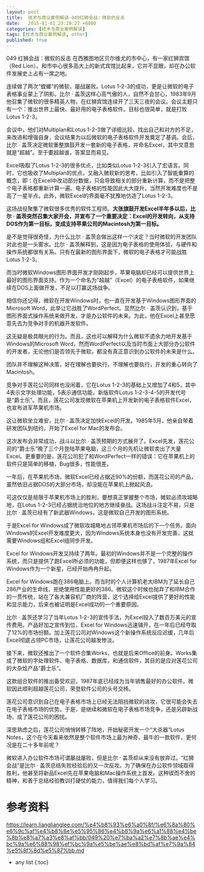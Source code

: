 ```yaml
---
layout: post
title:  技术与商业案例解读-049红狮会战：微软的反击
date:   2015-01-01 23:20:27 +0800
categories: [技术与商业案例解读]
tags: [技术与商业案例解读, other]
published: true
---
```




049 红狮会战：微软的反击
在西雅图地区贝尔维尤的市中心，有一家红狮宾馆（Red Lion）。和市中心很多高大上的新式宾馆比起来，它并不显眼，却在办公软件发展史上占有一席之地。

连续做了两次“螳螂”的微软，屡战屡败。Lotus 1-2-3的成功，更是让微软的电子表格事业蒙上了阴影。比尔 · 盖茨这样心高气傲的人，自然不会甘心，1983年9月他召集了微软的很多精英人物，在红狮宾馆连续开了三天三夜的会议。会议主题只有一个：推出世界上最快、最好用的电子表格软件。目标也很简单，就是打败Lotus 1-2-3。

会议中，他们对Multiplan和Lotus 1-2-3做了详细比较，找出自己和对方的不足，来改进和增强自身，会议结果为以后微软的电子表格软件开发奠定了基调。会后，比尔 · 盖茨决定微软重整旗鼓开发一套新的电子表格，并命名Excel，其中文意思就是“超越”。至于要超越谁，答案显而易见。

Excel吸取了Lotus 1-2-3的很多优点，比如类似Lotus 1-2-3引入了宏语言。同时，它也吸收了Multiplan的优点，又融入微软新的思考，比如引入了智能重算的概念，即：在Excel中改动部分数据，只会导致相关的部分重新计算，而不是把整个电子表格都重新计算一遍。电子表格的性能因此大大提升，当然开发难度也不是高了一星半点。此外，微软Excel的界面毫不犹豫地仿造了Lotus 1-2-3。

这场战役聚集了微软很多优秀的软件工程师。**大张旗鼓开发Excel半年多以后，比尔 · 盖茨突然召集大家开会，并宣布了一个重要决定：Excel的开发转向，从支持DOS作为第一目标，变成支持苹果公司的Macintosh为第一目标。**

是不是觉得很奇怪，为什么比尔 · 盖茨会做出这样一个决定？当时微软的开发团队对此也是一头雾水。比尔 · 盖茨解释到，这是因为电子表格的使用体验，与硬件和操作系统都很有关系。只有在最新的图形界面下，微软的电子表格才可能战胜Lotus 1-2-3。

而当时微软Windows图形界面开发才刚刚起步，苹果电脑却已经可以提供世界上最好的图形界面支持。作为一个命名为“超越”（Excel）的电子表格软件，如果继续在DOS上面做开发，不足以打赢这场战争。

相信你还记得，微软在开发Windows时，也一直在开发基于Windows图形界面的Microsoft Word，此举让它战胜了WordPerfect。显然比尔 · 盖茨认识到，基于图形界面式操作系统来做开发，才是办公软件的未来。为此，他在Excel上甚至愿意先去为竞争对手的机器开发软件。

这无疑是极具眼光的行为。而且，这也可以解释为什么微软不遗余力地开发基于Windows的Microsoft Word，然而WordPerfect以及当时市面上大部分办公软件的开发者，无论他们是否领先于微软，都没有真正意识到办公软件的未来是什么。

团队并不理解这种决策，好在理解也要执行，不理解也要执行，开发的重心转向了Macintosh。

竞争对手莲花公司同样也没闲着，它在Lotus 1-2-3的基础上又增加了4和5，其中4表示文字处理功能，5表示通信功能，新版软件Lotus 1-2-3-4-5的开发代号是“爵士乐”。而且，莲花公司发现微软在苹果机上开发新的电子表格软件Excel，也宣布进军苹果机市场。

这让微软坐立难安，比尔 · 盖茨决定加快Excel的开发。1985年5月，他亲自带着研发团队到纽约，开始了Excel for Mac的发布会。

这次发布会非常成功，战斗以比尔 · 盖茨预期的方式展开了。Excel先发，莲花公司的“爵士乐”晚了三个月登陆苹果电脑，这三个月的先机让微软卖出了大量Excel。更重要的是，莲花公司犯了和WordPerfect一样的错误：它在苹果机上的软件只是简单的移植，Bug很多，性能很差。

一年后，在苹果机市场，微软Excel已经占据近90%的份额，而莲花公司的产品，虽然依旧占据DOS的大部分市场，却没能在苹果机上掀起风浪。

可这仅仅是局限于苹果机市场上的胜利，要想真正掌握整个市场，微软必须攻城略地，在Lotus 1-2-3已经占据统治地位的地方继续奋战。这场战斗注定不易，只是比尔 · 盖茨已经有了新武器Windows，这是微软自己开发的图形系统。

于是Excel for Windows成了微软攻城略地占领苹果机市场后的下一个任务。面向Windows的Excel开发难度更大，因为Windows系统本身也没有开发完善，这就需要Windows组和Excel组同步开发。

Excel for Windows开发又持续了两年。最初的Windows并不是一个完整的操作系统，而只是提供了跑Excel所必须的功能，但即便这样也够了，1987年Excel for Windows作为一个新星，已经开始冉冉升起。

Excel for Windows跑在386电脑上。而当时的个人计算机老大IBM为了延长自己286产业的生命线，拒绝使用性能更好的386。微软这个时候也抛弃了和IBM合作的一贯传统，站在了各大兼容机厂商的阵营，这个选择给Excel提供了更好的性能和显示能力，后来也被证明是Excel成功的一个重要原因。

比尔 · 盖茨还学习了当年Lotus 1-2-3的宣传手法，为Excel投入了数百万美元的宣传费用。产品好加之宣传到位，Excel for Windows迅速铺开，在一年后已经夺取了12%的市场份额。加上莲花公司对Windows这个新操作系统反应迟缓，几年后Excel彻底占领PC市场，让莲花公司越发惨淡。

接下来，微软还推出了一个软件合集Works，也就是后来Office的前身。Works集成了微软的字处理软件、电子表格、数据库，和通信软件，其目的是应对莲花公司的大杂烩产品“爵士乐”。

这款组合软件的推出备受欢迎，1987年底已经成为当年销售最好的办公软件。微软因此顺利超越莲花公司，荣登软件公司的头号交椅。

莲花公司意识到自己在电子表格市场上已经无法阻挡微软的进攻，它很可能会失去在电子表格市场的优势。于是，是继续和微软在电子表格市场竞争，还是另辟新战场，成了莲花公司的困扰。

深思熟虑之后，莲花公司悄悄转移了阵地，开始秘密开发一个“大杀器”Lotus Notes，这个在今天看来依然是整个软件市场上最为神奇、最牛的一款软件，更何况是在二十多年前呢？

微软进入办公软件市场可谓屡战屡败，但是比尔 · 盖茨却从来没有放弃过。“红狮会战”是比尔 · 盖茨总结失败经验后的又一次反攻。为了确保在办公软件领域取得胜利，他甚至将新品Excel先在苹果电脑和Mac操作系统上首发。这种锲而不舍的精神，和善于总结经验教训打硬仗的能力，值得我们每个人学习。




# 参考资料

https://learn.lianglianglee.com/%e4%b8%93%e6%a0%8f/%e6%8a%80%e6%9c%af%e4%b8%8e%e5%95%86%e4%b8%9a%e6%a1%88%e4%be%8b%e8%a7%a3%e8%af%bb/049%20%e7%ba%a2%e7%8b%ae%e4%bc%9a%e6%88%98%ef%bc%9a%e5%be%ae%e8%bd%af%e7%9a%84%e5%8f%8d%e5%87%bb.md

* any list
{:toc}
